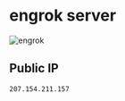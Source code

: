 # engrok server

![engrok](https://user-images.githubusercontent.com/55315742/131894864-d1b4a2f4-2df8-4cd7-98da-bcd6b9440875.jpg)

## Public IP
```
207.154.211.157
```
